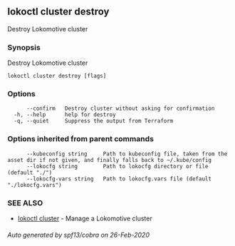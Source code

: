 ## lokoctl cluster destroy

Destroy Lokomotive cluster

### Synopsis

Destroy Lokomotive cluster

```
lokoctl cluster destroy [flags]
```

### Options

```
      --confirm   Destroy cluster without asking for confirmation
  -h, --help      help for destroy
  -q, --quiet     Suppress the output from Terraform
```

### Options inherited from parent commands

```
      --kubeconfig string     Path to kubeconfig file, taken from the asset dir if not given, and finally falls back to ~/.kube/config
      --lokocfg string        Path to lokocfg directory or file (default "./")
      --lokocfg-vars string   Path to lokocfg.vars file (default "./lokocfg.vars")
```

### SEE ALSO

* [lokoctl cluster](lokoctl_cluster.md)	 - Manage a Lokomotive cluster

###### Auto generated by spf13/cobra on 26-Feb-2020
